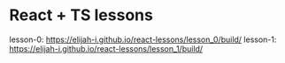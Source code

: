 # React + TS lessons

lesson-0: https://elijah-i.github.io/react-lessons/lesson_0/build/
lesson-1: https://elijah-i.github.io/react-lessons/lesson_1/build/
